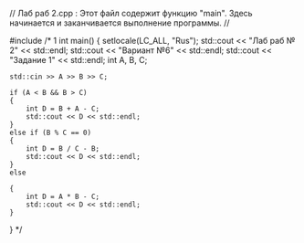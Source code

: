 // Лаб раб 2.cpp : Этот файл содержит функцию "main". Здесь начинается и заканчивается выполнение программы.
//

#include <iostream>
/* 1
int main()
{
    setlocale(LC_ALL, "Rus"); 
    std::cout << "Лаб раб № 2" << std::endl;
    std::cout << "Вариант №6" << std::endl;
    std::cout << "Задание 1" << std::endl;
    int A, B, C;
    
    std::cin >> A >> B >> C;

    if (A < B && B > C)
    {
        int D = B + A - C;
        std::cout << D << std::endl;
    }
    else if (B % C == 0)
    {
        int D = B / C - B;
        std::cout << D << std::endl;
    }
    else

    {
        int D = A * B - C;
        std::cout << D << std::endl;
    }

}  */

